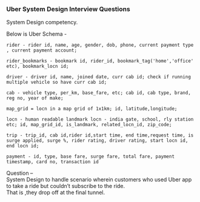 ### Uber System Design Interview Questions
System Design competency. <br>

Below is Uber Schema -   <br>
```
rider - rider id, name, age, gender, dob, phone, current payment type , current payment account;

rider_bookmarks - bookmark id, rider_id, bookmark_tag('home','office' etc), bookmark_locn id;

driver - driver id, name, joined date, curr cab id; check if running multiple vehicle so have curr cab id;

cab - vehicle type, per_km, base_fare, etc; cab id, cab type, brand, reg no, year of make;

map_grid = locn in a map grid of 1x1km; id, latitude,longitude;

locn - human readable landmark locn - india gate, school, rly station etc; id, map_grid_id, is_landmark, related_locn_id, zip_code;

trip - trip_id, cab id,rider id,start time, end time,request time, is surge applied, surge %, rider rating, driver rating, start locn id, end locn id;

payment - id, type, base fare, surge fare, total fare, payment timestamp, card no, transaction id

```

Question – <br>
System Design to handle scenario wherein customers who used Uber app to take a ride but couldn’t subscribe to the ride. <br> 
That is ,they drop off at the final tunnel. <br>